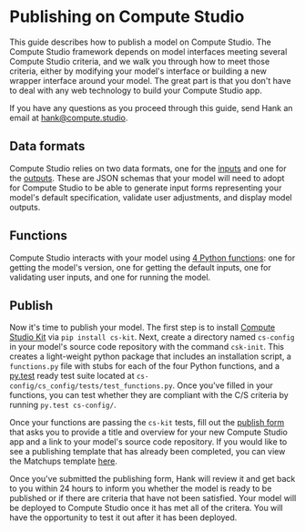 # Publishing on Compute Studio

This guide describes how to publish a model on Compute Studio. The Compute Studio framework depends on model interfaces meeting several Compute Studio criteria, and we walk you through how to meet those criteria, either by modifying your model's interface or building a new wrapper interface around your model. The great part is that you don't have to deal with any web technology to build your Compute Studio app.

If you have any questions as you proceed through this guide, send Hank an email at <a href="mailto:hank@compute.studio">hank@compute.studio</a>.

## Data formats

Compute Studio relies on two data formats, one for the [inputs](/publish/inputs) and one for the [outputs](/publish/outputs/). These are JSON schemas that your model will need to adopt for Compute Studio to be able to generate input forms representing your model's default specification, validate user adjustments, and display model outputs.

## Functions

Compute Studio interacts with your model using [4 Python functions](/publish/functions/): one for getting the model's version, one for getting the default inputs, one for validating user inputs, and one for running the model.

## Publish

Now it's time to publish your model. The first step is to install [Compute Studio Kit](https://github.com/compute-tooling/compute-studio-kit/#compute-studio-kit) via `pip install cs-kit`. Next, create a directory named `cs-config` in your model's source code repository with the command `csk-init`. This creates a light-weight python package that includes an installation script, a `functions.py` file with stubs for each of the four Python functions, and a [py.test](https://docs.pytest.org/en/latest/) ready test suite located at `cs-config/cs_config/tests/test_functions.py`. Once you've filled in your functions, you can test whether they are compliant with the C/S criteria by running `py.test cs-config/`.

Once your functions are passing the `cs-kit` tests, fill out the [publish form](https://compute.studio/publish) that asks you to provide a title and overview for your new Compute Studio app and a link to your model's source code repository. If you would like to see a publishing template that has already been completed, you can view the Matchups template [here](https://compute.studio/hdoupe/Matchups/detail).

Once you've submitted the publishing form, Hank will review it and get back to you within 24 hours to inform you whether the model is ready to be published or if there are criteria that have not been satisfied. Your model will be deployed to Compute Studio once it has met all of the critera. You will have the opportunity to test it out after it has been deployed.
